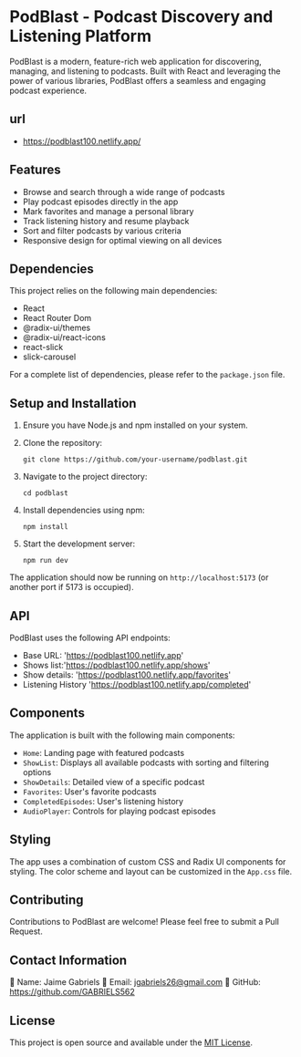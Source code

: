 # PodBlast - Podcast Discovery and Listening Platform

PodBlast is a modern, feature-rich web application for discovering, managing, and listening to podcasts. Built with React and leveraging the power of various libraries, PodBlast offers a seamless and engaging podcast experience.

## url

- https://podblast100.netlify.app/

## Features

- Browse and search through a wide range of podcasts
- Play podcast episodes directly in the app
- Mark favorites and manage a personal library
- Track listening history and resume playback
- Sort and filter podcasts by various criteria
- Responsive design for optimal viewing on all devices

## Dependencies

This project relies on the following main dependencies:

- React
- React Router Dom
- @radix-ui/themes
- @radix-ui/react-icons
- react-slick
- slick-carousel

For a complete list of dependencies, please refer to the `package.json` file.

## Setup and Installation

1. Ensure you have Node.js and npm installed on your system.

2. Clone the repository:
   ```
   git clone https://github.com/your-username/podblast.git
   ```

3. Navigate to the project directory:
   ```
   cd podblast
   ```

4. Install dependencies using npm:
   ```
   npm install
   ```

5. Start the development server:
   ```
   npm run dev
   ```

The application should now be running on `http://localhost:5173` (or another port if 5173 is occupied).

## API

PodBlast uses the following API endpoints:

- Base URL: 'https://podblast100.netlify.app'
- Shows list:'https://podblast100.netlify.app/shows'
- Show details: 'https://podblast100.netlify.app/favorites'
- Listening History 'https://podblast100.netlify.app/completed'

## Components

The application is built with the following main components:

- `Home`: Landing page with featured podcasts
- `ShowList`: Displays all available podcasts with sorting and filtering options
- `ShowDetails`: Detailed view of a specific podcast
- `Favorites`: User's favorite podcasts
- `CompletedEpisodes`: User's listening history
- `AudioPlayer`: Controls for playing podcast episodes

## Styling

The app uses a combination of custom CSS and Radix UI components for styling. The color scheme and layout can be customized in the `App.css` file.

## Contributing

Contributions to PodBlast are welcome! Please feel free to submit a Pull Request.

## Contact Information

👤 Name: Jaime Gabriels 
📧 Email: jgabriels26@gmail.com 
🐙 GitHub: https://github.com/GABRIELS562

## License

This project is open source and available under the [MIT License](LICENSE).